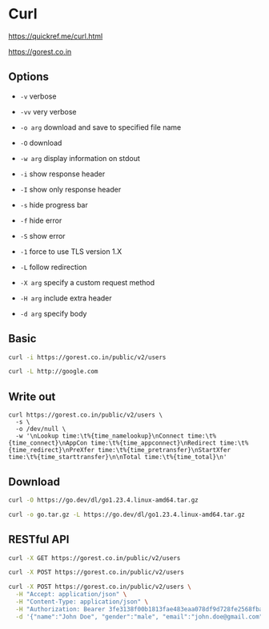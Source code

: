 # Curl

https://quickref.me/curl.html

https://gorest.co.in

## Options

* `-v` verbose
* `-vv` very verbose

* `-o arg` download and save to specified file name
* `-O` download
* `-w arg` display information on stdout

* `-i` show response header
* `-I` show only response header
* `-s` hide progress bar
* `-f` hide error
* `-S` show error

* `-1` force to use TLS version 1.X
* `-L` follow redirection

* `-X arg` specify a custom request method
* `-H arg` include extra header
* `-d arg` specify body


## Basic

```sh
curl -i https://gorest.co.in/public/v2/users
```

```sh
curl -L http://google.com
```

## Write out

```
curl https://gorest.co.in/public/v2/users \
  -s \
  -o /dev/null \
  -w '\nLookup time:\t%{time_namelookup}\nConnect time:\t%{time_connect}\nAppCon time:\t%{time_appconnect}\nRedirect time:\t%{time_redirect}\nPreXfer time:\t%{time_pretransfer}\nStartXfer time:\t%{time_starttransfer}\n\nTotal time:\t%{time_total}\n'
```

## Download

```sh
curl -O https://go.dev/dl/go1.23.4.linux-amd64.tar.gz
```

```sh
curl -o go.tar.gz -L https://go.dev/dl/go1.23.4.linux-amd64.tar.gz
```

## RESTful API

```sh
curl -X GET https://gorest.co.in/public/v2/users
```

```sh
curl -X POST https://gorest.co.in/public/v2/users
```

```sh
curl -X POST https://gorest.co.in/public/v2/users \
  -H "Accept: application/json" \
  -H "Content-Type: application/json" \
  -H "Authorization: Bearer 3fe3138f00b1813fae483eaa078df9d728fe2568fbab0ff0cee0d819e6b6e2e6" \
  -d '{"name":"John Doe", "gender":"male", "email":"john.doe@gmail.com", "status":"active"}'
```
